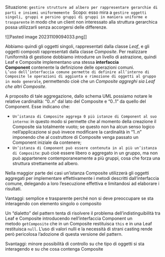 Situazione: `gestire strutture ad albero per rappresentare gerarchie di parti e insiemi uniformemente `
Scopo: esso mira a `gestire oggetti singoli, gruppi e persino gruppi di gruppi in maniera uniforme e trasparente` in modo che un client non interessato alla struttura gerarchica possa utilizzarli senza accorgersi delle differenze.

![[Pasted image 20231109094033.png]]

Abbiamo quindi gli oggetti singoli, rappresentati dalla classe _Leaf_, e gli oggetti composti rappresentati dalla classe _Composite_. Per realizzare l’uniformità di gestione dobbiamo introdurre un livello di astrazione, quindi Leaf e Composite implementano una stessa **interfaccia Component** contenente la definizione delle operazioni comuni.  
`L’uso dell’interfaccia comune permette di definire all’interno di Composite le operazioni di aggiunta e rimozione di oggetti al gruppo in modo generale`, permettendo cioè che un _Composite aggreghi sia Leaf che altri Composite_.

A proposito di tale aggregazione, dallo schema UML possiamo notare le relative cardinalità: “0..n” dal lato del Composite e “0..1” da quello del Component. Esse indicano che:

- `Un’istanza di Composite aggrega 0 più istanze di Component al suo interno`: in questo modo si permette che al momento della creazione il Composite sia totalmente vuoto; se questo non ha alcun senso logico nell’applicazione si può invece modificare la cardinalità in “1..n” imponendo che al costruttore di Composite venga passato un Component iniziale da contenere;
- `Un’istanza di Component può essere contenuta in al più un’istanza di Composite`: può cioè essere libero o aggregato in un gruppo, ma non può appartenere contemporaneamente a più gruppi, cosa che forza una struttura strettamente ad albero.

Nella maggior parte dei casi un’istanza Composite utilizzerà gli oggetti aggregati per implementare effettivamente i metodi descritti dall’interfaccia comune, delegando a loro l’esecuzione effettiva e limitandosi ad elaborare i risultati. 

Vantaggi: semplice e trasparente perché non si deve preoccupare se sta interagendo con elemento singolo o composito

Un “dialetto” del pattern tenta di risolvere il problema dell’indistinguibilità tra Leaf e Composite introducendo nell’interfaccia Component un metodo `getComposite` che in un Composite restituisca `this` e in una Leaf restituisca `null`. L’uso di valori nulli e la necessità di strani casting rende però pericolosa l’adozione di questa versione del pattern.

Svantaggi: minore possibilità di controllo su che tipo di oggetti si sta interagendo e su che cosa contenga Composite

